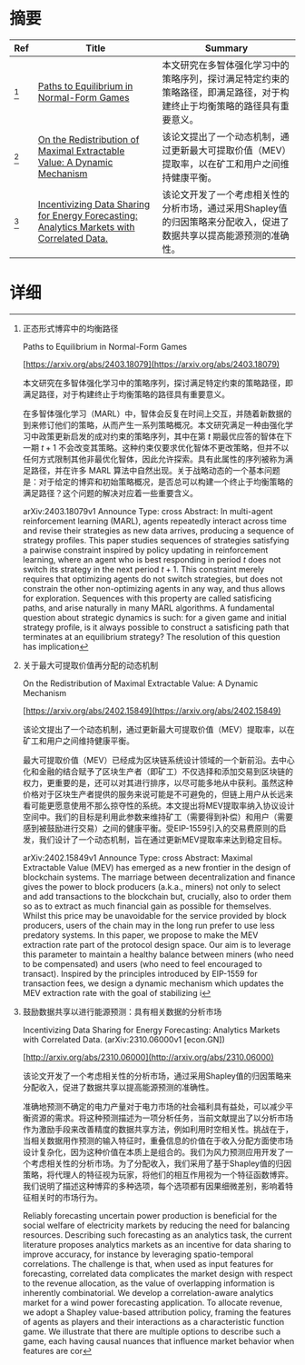 # 摘要

| Ref | Title | Summary |
| --- | --- | --- |
| [^1] | [Paths to Equilibrium in Normal-Form Games](https://arxiv.org/abs/2403.18079) | 本文研究在多智体强化学习中的策略序列，探讨满足特定约束的策略路径，即满足路径，对于构建终止于均衡策略的路径具有重要意义。 |
| [^2] | [On the Redistribution of Maximal Extractable Value: A Dynamic Mechanism](https://arxiv.org/abs/2402.15849) | 该论文提出了一个动态机制，通过更新最大可提取价值（MEV）提取率，以在矿工和用户之间维持健康平衡。 |
| [^3] | [Incentivizing Data Sharing for Energy Forecasting: Analytics Markets with Correlated Data.](http://arxiv.org/abs/2310.06000) | 该论文开发了一个考虑相关性的分析市场，通过采用Shapley值的归因策略来分配收入，促进了数据共享以提高能源预测的准确性。 |

# 详细

[^1]: 正态形式博弈中的均衡路径

    Paths to Equilibrium in Normal-Form Games

    [https://arxiv.org/abs/2403.18079](https://arxiv.org/abs/2403.18079)

    本文研究在多智体强化学习中的策略序列，探讨满足特定约束的策略路径，即满足路径，对于构建终止于均衡策略的路径具有重要意义。

    

    在多智体强化学习（MARL）中，智体会反复在时间上交互，并随着新数据的到来修订他们的策略，从而产生一系列策略概况。本文研究满足一种由强化学习中政策更新启发的成对约束的策略序列，其中在第 $t$ 期最优应答的智体在下一期 $t+1$ 不会改变其策略。这种约束仅要求优化智体不更改策略，但并不以任何方式限制其他非最优化智体，因此允许探索。具有此属性的序列被称为满足路径，并在许多 MARL 算法中自然出现。关于战略动态的一个基本问题是：对于给定的博弈和初始策略概况，是否总可以构建一个终止于均衡策略的满足路径？这个问题的解决对应着一些重要含义。

    arXiv:2403.18079v1 Announce Type: cross  Abstract: In multi-agent reinforcement learning (MARL), agents repeatedly interact across time and revise their strategies as new data arrives, producing a sequence of strategy profiles. This paper studies sequences of strategies satisfying a pairwise constraint inspired by policy updating in reinforcement learning, where an agent who is best responding in period $t$ does not switch its strategy in the next period $t+1$. This constraint merely requires that optimizing agents do not switch strategies, but does not constrain the other non-optimizing agents in any way, and thus allows for exploration. Sequences with this property are called satisficing paths, and arise naturally in many MARL algorithms. A fundamental question about strategic dynamics is such: for a given game and initial strategy profile, is it always possible to construct a satisficing path that terminates at an equilibrium strategy? The resolution of this question has implication
    
[^2]: 关于最大可提取价值再分配的动态机制

    On the Redistribution of Maximal Extractable Value: A Dynamic Mechanism

    [https://arxiv.org/abs/2402.15849](https://arxiv.org/abs/2402.15849)

    该论文提出了一个动态机制，通过更新最大可提取价值（MEV）提取率，以在矿工和用户之间维持健康平衡。

    

    最大可提取价值（MEV）已经成为区块链系统设计领域的一个新前沿。去中心化和金融的结合赋予了区块生产者（即矿工）不仅选择和添加交易到区块链的权力，更重要的是，还可以对其进行排序，以尽可能多地从中获利。虽然这种价格对于区块生产者提供的服务来说可能是不可避免的，但链上用户从长远来看可能更愿意使用不那么掠夺性的系统。本文提出将MEV提取率纳入协议设计空间中。我们的目标是利用此参数来维持矿工（需要得到补偿）和用户（需要感到被鼓励进行交易）之间的健康平衡。受EIP-1559引入的交易费原则的启发，我们设计了一个动态机制，旨在通过更新MEV提取率来达到稳定目标。

    arXiv:2402.15849v1 Announce Type: cross  Abstract: Maximal Extractable Value (MEV) has emerged as a new frontier in the design of blockchain systems. The marriage between decentralization and finance gives the power to block producers (a.k.a., miners) not only to select and add transactions to the blockchain but, crucially, also to order them so as to extract as much financial gain as possible for themselves. Whilst this price may be unavoidable for the service provided by block producers, users of the chain may in the long run prefer to use less predatory systems. In this paper, we propose to make the MEV extraction rate part of the protocol design space. Our aim is to leverage this parameter to maintain a healthy balance between miners (who need to be compensated) and users (who need to feel encouraged to transact). Inspired by the principles introduced by EIP-1559 for transaction fees, we design a dynamic mechanism which updates the MEV extraction rate with the goal of stabilizing i
    
[^3]: 鼓励数据共享以进行能源预测：具有相关数据的分析市场

    Incentivizing Data Sharing for Energy Forecasting: Analytics Markets with Correlated Data. (arXiv:2310.06000v1 [econ.GN])

    [http://arxiv.org/abs/2310.06000](http://arxiv.org/abs/2310.06000)

    该论文开发了一个考虑相关性的分析市场，通过采用Shapley值的归因策略来分配收入，促进了数据共享以提高能源预测的准确性。

    

    准确地预测不确定的电力产量对于电力市场的社会福利具有益处，可以减少平衡资源的需求。将这种预测描述为一项分析任务，当前文献提出了以分析市场作为激励手段来改善精度的数据共享方法，例如利用时空相关性。挑战在于，当相关数据用作预测的输入特征时，重叠信息的价值在于收入分配方面使市场设计复杂化，因为这种价值在本质上是组合的。我们为风力预测应用开发了一个考虑相关性的分析市场。为了分配收入，我们采用了基于Shapley值的归因策略，将代理人的特征视为玩家，将他们的相互作用视为一个特征函数博弈。我们说明了描述这种博弈的多种选项，每个选项都有因果细微差别，影响着特征相关时的市场行为。

    Reliably forecasting uncertain power production is beneficial for the social welfare of electricity markets by reducing the need for balancing resources. Describing such forecasting as an analytics task, the current literature proposes analytics markets as an incentive for data sharing to improve accuracy, for instance by leveraging spatio-temporal correlations. The challenge is that, when used as input features for forecasting, correlated data complicates the market design with respect to the revenue allocation, as the value of overlapping information is inherently combinatorial. We develop a correlation-aware analytics market for a wind power forecasting application. To allocate revenue, we adopt a Shapley value-based attribution policy, framing the features of agents as players and their interactions as a characteristic function game. We illustrate that there are multiple options to describe such a game, each having causal nuances that influence market behavior when features are cor
    

